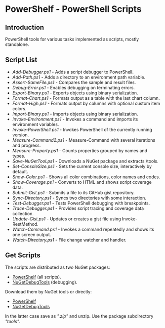 
# PowerShelf - PowerShell Scripts

## Introduction

PowerShell tools for various tasks implemented as scripts, mostly standalone.

## Script List

* *Add-Debugger.ps1* - Adds a script debugger to PowerShell.
* *Add-Path.ps1* - Adds a directory to an environment path variable.
* *Assert-SameFile.ps1* - Compares the sample and result files.
* *Debug-Error.ps1* - Enables debugging on terminating errors.
* *Export-Binary.ps1* - Exports objects using binary serialization.
* *Format-Chart.ps1* - Formats output as a table with the last chart column.
* *Format-High.ps1* - Formats output by columns with optional custom item colors.
* *Import-Binary.ps1* - Imports objects using binary serialization.
* *Invoke-Environment.ps1* - Invokes a command and imports its environment variables.
* *Invoke-PowerShell.ps1* - Invokes PowerShell of the currently running version.
* *Measure-Command2.ps1* - Measure-Command with several iterations and progress.
* *Measure-Property.ps1* -  Counts properties grouped by names and types.
* *Save-NuGetTool.ps1* - Downloads a NuGet package and extracts /tools.
* *Set-ConsoleSize.ps1* - Sets the current console size, interactively by default.
* *Show-Color.ps1* - Shows all color combinations, color names and codes.
* *Show-Coverage.ps1* - Converts to HTML and shows script coverage data.
* *Submit-Gist.ps1* - Submits a file to its GitHub gist repository.
* *Sync-Directory.ps1* - Syncs two directories with some interaction.
* *Test-Debugger.ps1* - Tests PowerShell debugging with breakpoints.
* *Trace-Debugger.ps1* - Provides script tracing and coverage data collection.
* *Update-Gist.ps1* - Updates or creates a gist file using Invoke-RestMethod.
* *Watch-Command.ps1* - Invokes a command repeatedly and shows its one screen output.
* *Watch-Directory.ps1* - File change watcher and handler.

## Get Scripts

The scripts are distributed as two NuGet packages:

- [PowerShelf](https://www.nuget.org/packages/PowerShelf) (all scripts).
- [NuGetDebugTools](https://www.nuget.org/packages/NuGetDebugTools) (debugging).

Download them by NuGet tools or directly:

- [PowerShelf](http://nuget.org/api/v2/package/PowerShelf)
- [NuGetDebugTools](http://nuget.org/api/v2/package/NuGetDebugTools)

In the latter case save as *".zip"* and unzip. Use the package subdirectory *"tools"*.
